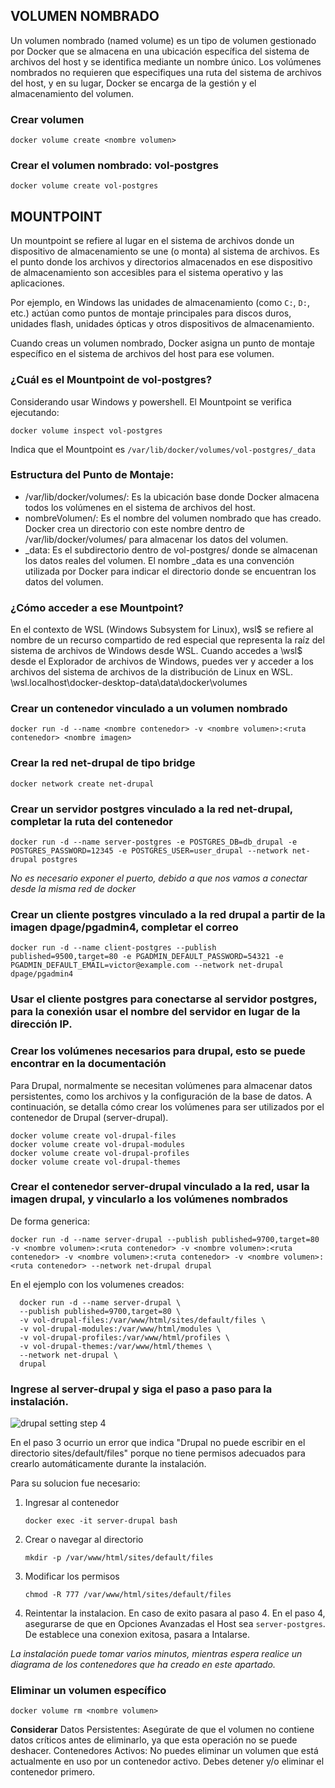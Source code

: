 ## VOLUMEN NOMBRADO
Un volumen nombrado (named volume) es un tipo de volumen gestionado por Docker que se almacena en una ubicación específica del sistema de archivos del host y se identifica mediante un nombre único. Los volúmenes nombrados no requieren que especifiques una ruta del sistema de archivos del host, y en su lugar, Docker se encarga de la gestión y el almacenamiento del volumen.


### Crear volumen
```
docker volume create <nombre volumen>
```

### Crear el volumen nombrado: vol-postgres
```
docker volume create vol-postgres
```

## MOUNTPOINT
Un mountpoint se refiere al lugar en el sistema de archivos donde un dispositivo de almacenamiento se une (o monta) al sistema de archivos. Es el punto donde los archivos y directorios almacenados en ese dispositivo de almacenamiento son accesibles para el sistema operativo y las aplicaciones.

Por ejemplo, en Windows las unidades de almacenamiento (como `C:`, `D:`, etc.) actúan como puntos de montaje principales para discos duros, unidades flash, unidades ópticas y otros dispositivos de almacenamiento.

Cuando creas un volumen nombrado, Docker asigna un punto de montaje específico en el sistema de archivos del host para ese volumen.

### ¿Cuál es el Mountpoint de vol-postgres?

Considerando usar Windows y powershell. El Mountpoint se verifica ejecutando:
```
docker volume inspect vol-postgres
```
Indica que el Mountpoint es `/var/lib/docker/volumes/vol-postgres/_data`

### Estructura del Punto de Montaje:

- /var/lib/docker/volumes/: Es la ubicación base donde Docker almacena todos los volúmenes en el sistema de archivos del host.
- nombreVolumen/: Es el nombre del volumen nombrado que has creado. Docker crea un directorio con este nombre dentro de /var/lib/docker/volumes/ para almacenar los datos del volumen.
- _data: Es el subdirectorio dentro de vol-postgres/ donde se almacenan los datos reales del volumen. El nombre _data es una convención utilizada por Docker para indicar el directorio donde se encuentran los datos del volumen.

### ¿Cómo acceder a ese Mountpoint?

En el contexto de WSL (Windows Subsystem for Linux), wsl$ se refiere al nombre de un recurso compartido de red especial que representa la raíz del sistema de archivos de Windows desde WSL. Cuando accedes a \\wsl$ desde el Explorador de archivos de Windows, puedes ver y acceder a los archivos del sistema de archivos de la distribución de Linux en WSL.
\\wsl.localhost\docker-desktop-data\data\docker\volumes

### Crear un contenedor vinculado a un volumen nombrado
```
docker run -d --name <nombre contenedor> -v <nombre volumen>:<ruta contenedor> <nombre imagen>
```

### Crear la red net-drupal de tipo bridge
```
docker network create net-drupal
```

### Crear un servidor postgres vinculado a la red net-drupal, completar la ruta del contenedor
```
docker run -d --name server-postgres -e POSTGRES_DB=db_drupal -e POSTGRES_PASSWORD=12345 -e POSTGRES_USER=user_drupal --network net-drupal postgres
```
_No es necesario exponer el puerto, debido a que nos vamos a conectar desde la misma red de docker_

### Crear un cliente postgres vinculado a la red drupal a partir de la imagen dpage/pgadmin4, completar el correo
```
docker run -d --name client-postgres --publish published=9500,target=80 -e PGADMIN_DEFAULT_PASSWORD=54321 -e PGADMIN_DEFAULT_EMAIL=victor@example.com --network net-drupal dpage/pgadmin4
```

### Usar el cliente postgres para conectarse al servidor postgres, para la conexión usar el nombre del servidor en lugar de la dirección IP.

### Crear los volúmenes necesarios para drupal, esto se puede encontrar en la documentación

Para Drupal, normalmente se necesitan volúmenes para almacenar datos persistentes, como los archivos y la configuración de la base de datos. A continuación, se detalla cómo crear los volúmenes para ser utilizados por el contenedor de Drupal (server-drupal).

```
docker volume create vol-drupal-files
docker volume create vol-drupal-modules
docker volume create vol-drupal-profiles
docker volume create vol-drupal-themes
```

### Crear el contenedor server-drupal vinculado a la red, usar la imagen drupal, y vincularlo a los volúmenes nombrados
De forma generica:
```
docker run -d --name server-drupal --publish published=9700,target=80 -v <nombre volumen>:<ruta contenedor> -v <nombre volumen>:<ruta contenedor> -v <nombre volumen>:<ruta contenedor> -v <nombre volumen>:<ruta contenedor> --network net-drupal drupal
```

En el ejemplo con los volumenes creados:

```
  docker run -d --name server-drupal \
  --publish published=9700,target=80 \
  -v vol-drupal-files:/var/www/html/sites/default/files \
  -v vol-drupal-modules:/var/www/html/modules \
  -v vol-drupal-profiles:/var/www/html/profiles \
  -v vol-drupal-themes:/var/www/html/themes \
  --network net-drupal \
  drupal
```

### Ingrese al server-drupal y siga el paso a paso para la instalación.
![drupal setting step 4](images/drupal_step4.png)

En el paso 3 ocurrio un error que indica "Drupal no puede escribir en el directorio sites/default/files" porque no tiene permisos adecuados para crearlo automáticamente durante la instalación.

Para su solucion fue necesario:
1. Ingresar al contenedor
   ```
   docker exec -it server-drupal bash
   ```
   
2. Crear o navegar al directorio
   ```
   mkdir -p /var/www/html/sites/default/files
   ```
   
3. Modificar los permisos
   ```
   chmod -R 777 /var/www/html/sites/default/files
   ```

4. Reintentar la instalacion. En caso de exito pasara al paso 4.
   En el paso 4, asegurarse de que en Opciones Avanzadas el Host sea `server-postgres`. De establece una conexion exitosa, pasara a Intalarse.

_La instalación puede tomar varios minutos, mientras espera realice un diagrama de los contenedores que ha creado en este apartado._


### Eliminar un volumen específico
```
docker volume rm <nombre volumen>
```
**Considerar**
Datos Persistentes: Asegúrate de que el volumen no contiene datos críticos antes de eliminarlo, ya que esta operación no se puede deshacer.
Contenedores Activos: No puedes eliminar un volumen que está actualmente en uso por un contenedor activo. Debes detener y/o eliminar el contenedor primero.

